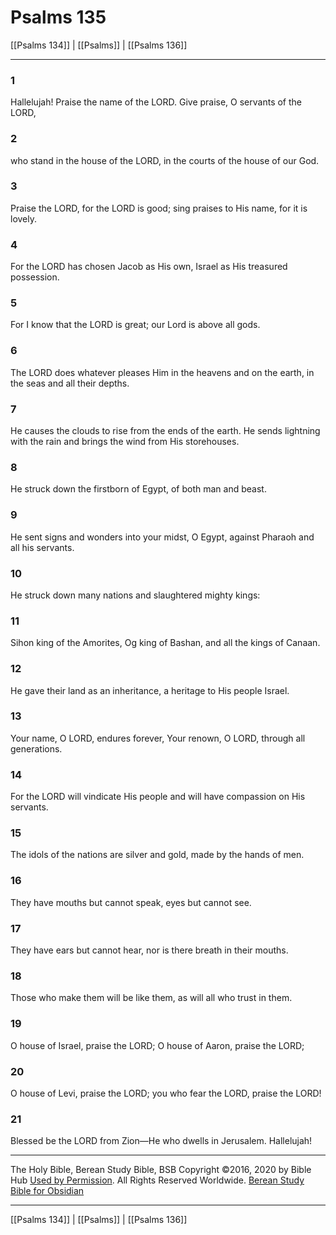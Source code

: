 # Psalms 135

[[Psalms 134]] | [[Psalms]] | [[Psalms 136]]

---

### 1
Hallelujah! Praise the name of the LORD. Give praise, O servants of the LORD,

### 2
who stand in the house of the LORD, in the courts of the house of our God.

### 3
Praise the LORD, for the LORD is good; sing praises to His name, for it is lovely.

### 4
For the LORD has chosen Jacob as His own, Israel as His treasured possession.

### 5
For I know that the LORD is great; our Lord is above all gods.

### 6
The LORD does whatever pleases Him in the heavens and on the earth, in the seas and all their depths.

### 7
He causes the clouds to rise from the ends of the earth. He sends lightning with the rain and brings the wind from His storehouses.

### 8
He struck down the firstborn of Egypt, of both man and beast.

### 9
He sent signs and wonders into your midst, O Egypt, against Pharaoh and all his servants.

### 10
He struck down many nations and slaughtered mighty kings:

### 11
Sihon king of the Amorites, Og king of Bashan, and all the kings of Canaan.

### 12
He gave their land as an inheritance, a heritage to His people Israel.

### 13
Your name, O LORD, endures forever, Your renown, O LORD, through all generations.

### 14
For the LORD will vindicate His people and will have compassion on His servants.

### 15
The idols of the nations are silver and gold, made by the hands of men.

### 16
They have mouths but cannot speak, eyes but cannot see.

### 17
They have ears but cannot hear, nor is there breath in their mouths.

### 18
Those who make them will be like them, as will all who trust in them.

### 19
O house of Israel, praise the LORD; O house of Aaron, praise the LORD;

### 20
O house of Levi, praise the LORD; you who fear the LORD, praise the LORD!

### 21
Blessed be the LORD from Zion—He who dwells in Jerusalem. Hallelujah!

---

The Holy Bible, Berean Study Bible, BSB
Copyright ©2016, 2020 by Bible Hub
[Used by Permission](https://berean.bible/terms.htm). All Rights Reserved Worldwide.
[Berean Study Bible for Obsidian](https://github.com/gapmiss/berean-study-bible-for-obsidian)

---

[[Psalms 134]] | [[Psalms]] | [[Psalms 136]]

